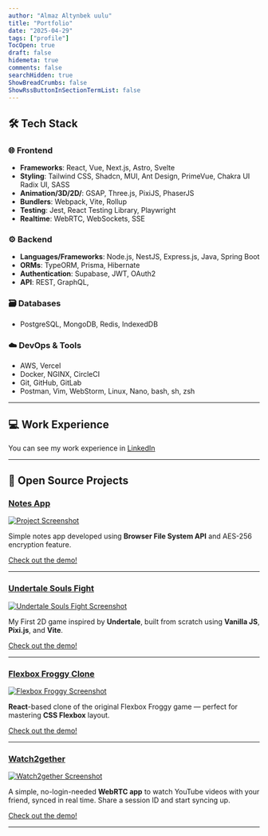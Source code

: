 ```yaml
---
author: "Almaz Altynbek uulu"
title: "Portfolio"
date: "2025-04-29"
tags: ["profile"]
TocOpen: true
draft: false
hidemeta: true
comments: false
searchHidden: true
ShowBreadCrumbs: false
ShowRssButtonInSectionTermList: false
---
```


## 🛠 Tech Stack

### 🌐 Frontend

- **Frameworks**: React, Vue, Next.js, Astro, Svelte
- **Styling**: Tailwind CSS, Shadcn, MUI, Ant Design, PrimeVue, Chakra UI Radix UI, SASS
- **Animation/3D/2D/**: GSAP, Three.js, PixiJS, PhaserJS
- **Bundlers**: Webpack, Vite, Rollup
- **Testing**: Jest, React Testing Library, Playwright
- **Realtime**: WebRTC, WebSockets, SSE

### ⚙️ Backend

- **Languages/Frameworks**: Node.js, NestJS, Express.js, Java, Spring Boot
- **ORMs**: TypeORM, Prisma, Hibernate
- **Authentication**: Supabase, JWT, OAuth2
- **API**: REST, GraphQL,

### 🗃️ Databases

- PostgreSQL, MongoDB, Redis, IndexedDB

### ☁️ DevOps & Tools

- AWS, Vercel
- Docker, NGINX, CircleCI
- Git, GitHub, GitLab
- Postman, Vim, WebStorm, Linux, Nano, bash, sh, zsh

---

## 💻 Work Experience

You can see my work experience in [LinkedIn](https://www.linkedin.com/in/almaz-altynbek-uulu-a31b79229/details/experience/)

---

## 📂 Open Source Projects

### [Notes App](https://github.com/AlmazHecker/notes-app)

[![Project Screenshot](/portfolio/notes-app.png)](/portfolio/notes-app.png)

Simple notes app developed using **Browser File System API** and AES-256 encryption feature.

[Check out the demo!](https://almazhecker.github.io/notes-app/)

---

### [Undertale Souls Fight](https://github.com/AlmazHecker/undertale-souls-fight)

[![Undertale Souls Fight Screenshot](/portfolio/undertale-souls-fight.png)](/portfolio/undertale-souls-fight.png)

My First 2D game inspired by **Undertale**, built from scratch using **Vanilla JS**, **Pixi.js**, and **Vite**.

[Check out the demo!](https://almazhecker.github.io/undertale-souls-fight/)

---

### [Flexbox Froggy Clone](https://github.com/AlmazHecker/Flexbox-Froggy-clone)

[![Flexbox Froggy Screenshot](/portfolio/flexbox-froggy-clone.png)](/portfolio/flexbox-froggy-clone.png)

**React**-based clone of the original Flexbox Froggy game — perfect for mastering **CSS Flexbox** layout.

[Check out the demo!](https://almazhecker.github.io/Flexbox-Froggy-clone/)

---

### [Watch2gether](https://github.com/AlmazHecker/watch2gether)

[![Watch2gether Screenshot](/portfolio/watch2gether.png)](/portfolio/watch2gether.png)

A simple, no-login-needed **WebRTC app** to watch YouTube videos with your friend, synced in real time. Share a session ID and start syncing up.

[Check out the demo!](https://watch2gether-phi.vercel.app)

---

<!-- ## 📜 Certifications

Include stuff like:

- Frontend Masters certs
- Fullstack Open by University of Helsinki
- Meta/Google web dev certs -->
